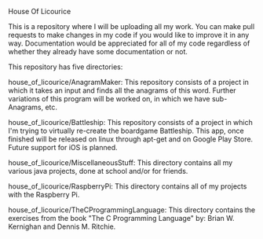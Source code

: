 House Of Licourice

This is a repository where I will be uploading all my work. You can make pull requests to make changes in my code if you would like to improve it in any way. Documentation would be appreciated for all of my code regardless of whether they already have some documentation or not.

This repository has five directories:

house_of_licourice/AnagramMaker:
    This repository consists of a project in which it takes an input and finds all the anagrams of this word. Further variations of this program will be worked on, in which we have sub-Anagrams, etc.

house_of_licourice/Battleship:
    This repository consists of a project in which I'm trying to virtually re-create the boardgame Battleship. 
    This app, once finished will be released on linux through apt-get and on Google Play Store. Future support for
    iOS is planned.

house_of_licourice/MiscellaneousStuff:
    This directory contains all my various java projects, done at school and/or for friends.

house_of_licourice/RaspberryPi:
    This directory contains all of my projects with the Raspberry Pi.

house_of_licourice/TheCProgrammingLanguage:
    This directory contains the exercises from the book "The C Programming Language" by: Brian W. Kernighan and 
    Dennis M. Ritchie.   


